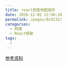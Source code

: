 ```yaml
---
title: react百度地图组件
date: 2020-12-02 22:56:26
permalink: /pages/0c9132/
categories:
  - 前端
  - React框架
tags:
  - 
---
```




[参考资料](https://blog.csdn.net/jaywcjlove/article/details/103396430)


